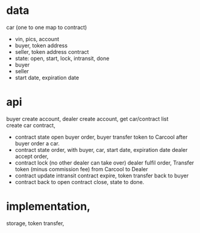 # data
  car (one to one map to contract)
  - vin, pics,
  account
  - buyer, token address
  - seller, token address
  contract
  - state: open, start, lock, intransit, done
  - buyer
  - seller
  - start date, expiration date
 
# api
  buyer create account,
  dealer create account,
  get car/contract list  
  create car contract,
  - contract state open
  buyer order, buyer transfer token to Carcool after buyer order a car.
  - contract state order, with buyer, car, start date, expiration date 
  dealer accept order,
  - contract lock (no other dealer can take over) 
  dealer fulfil order, Transfer token (minus commission fee) from Carcool to Dealer 
  - contract update intransit
  contract expire, token transfer back to buyer
  - contract back to open
  contract close, state to done.
 

# implementation,
  storage,
  token transfer,
    
